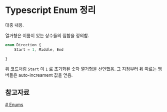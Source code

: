 # Typescript Enum 정리

대충 내용.

열거형은 이름이 있는 상수들의 집합을 정의함.

```typescript
enum Direction {
	Start = 1, Middle, End
  
}
```

위 코드처럼 `Start` 이 `1` 로 초기화된 숫자 열거형을 선언했음.
그 지점부터 뒤 따르는 멤버들은 auto-increament 값을 얻음.

## 참고자료
[# Enums]([https://www.typescriptlang.org/ko/docs/handbook/enums.html](https://www.typescriptlang.org/ko/docs/handbook/enums.html))